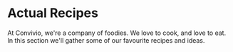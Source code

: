 # Actual Recipes

At Convivio, we're a company of foodies. We love to cook, and love to eat. In this section we'll gather some of our favourite recipes and ideas.

